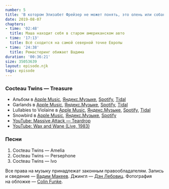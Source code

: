 ```yaml
---
number: 5
title: 'В котором Элизабет Фрейзер не может понять, это олень или собака'
date: 2019-08-07
chapters:
- time: '02:48'
  title: Маша находит себя в старом американском авто
- time: '17:13'
  title: Всё сходится на самой северной точке Европы
- time: '24:38'
  title: Ремастеринг обижает Вадима
duration: '00:36:21'
size: 35053639
layout: episode.njk
tags: episode
---
```


### Cocteau Twins — Treasure

- Альбом в
  [Apple Music](https://music.apple.com/album/1027469081),
  [Яндекс.Музыке](https://music.yandex.ru/album/2899907),
  [Spotify](https://open.spotify.com/album/5N2tixSCaFkwdtJIG0jQmi),
  [Tidal](https://tidal.com/browse/album/49794652)
- Garlands в
  [Apple Music](https://music.apple.com/album/427937530),
  [Яндекс.Музыке](https://music.yandex.ru/album/709334),
  [Spotify](https://open.spotify.com/album/1hOKdXqKBxmUPZWBGgTtnU),
  [Tidal](https://tidal.com/browse/album/2206406)
- Lullabies to Violaine в
  [Apple Music](https://music.apple.com/album/311000245),
  [Яндекс.Музыке](https://music.yandex.ru/album/709461),
  [Spotify](https://open.spotify.com/album/71vxSAuk33JVZOxaO26YUT),
  [Tidal](https://tidal.com/browse/album/58085228)
- Snowbird в
  [Apple Music](https://music.apple.com/album/768296439),
  [Яндекс.Музыке](https://music.yandex.ru/album/7019650),
  [Spotify](https://open.spotify.com/album/1r3fbKQVt5WA199RCIPqc7)
- [YouTube: Massive Attack — Teardrop](https://youtu.be/u7K72X4eo_s)
- [YouTube: Wax and Wane (Live, 1983)](https://youtu.be/rLtuBDqwS0g)

### Песни

1. Cocteau Twins — Amelia
2. Cocteau Twins — Persephone
3. Cocteau Twins — Ivo

Все права на музыку принадлежат законным правообладателям. Запись и сведение — [Вадим Макеев](https://twitter.com/pepelsbey). Джингл — [Дэн Лебовиц](https://www.youtube.com/channel/UC38A5qHrlc_Zgua7vL4b96w). Фотография на обложке — [Colin Funke](https://unsplash.com/photos/8WCNQPEQN00).

